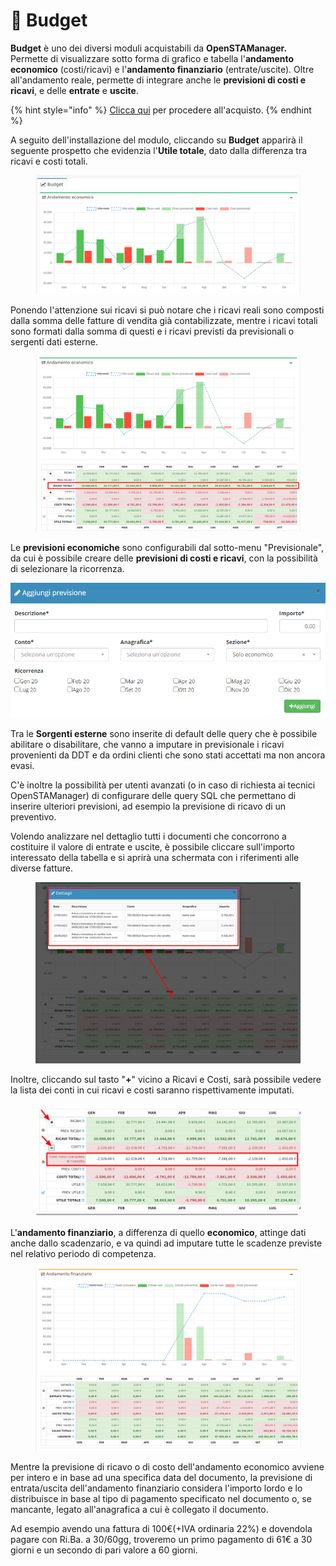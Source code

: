 # 📗 Budget

**Budget** è uno dei diversi moduli acquistabili da **OpenSTAManager.** Permette di visualizzare sotto forma di grafico e tabella l'**andamento economico** (costi/ricavi) e l'**andamento finanziario** (entrate/uscite). Oltre all'andamento reale, permette di integrare anche le **previsioni di costi e ricavi**, e delle **entrate** e **uscite**.

{% hint style="info" %}
[Clicca qui](https://shop.openstamanager.com/prodotto/budget/) per procedere all'acquisto.
{% endhint %}

A seguito dell'installazione del modulo, cliccando su **Budget** apparirà il seguente prospetto che evidenzia l'**Utile totale**, dato dalla differenza tra ricavi e costi totali.

<figure><img src="../.gitbook/assets/immagine (441).png" alt=""><figcaption></figcaption></figure>

Ponendo l'attenzione sui ricavi si può notare che i ricavi reali sono composti dalla somma delle fatture di vendita già contabilizzate, mentre i ricavi totali sono formati dalla somma di questi e i ricavi previsti da previsionali o sergenti dati esterne.

<figure><img src="../.gitbook/assets/immagine (159).png" alt=""><figcaption></figcaption></figure>

Le **previsioni economiche** sono configurabili dal sotto-menu "Previsionale", da cui è possibile creare delle **previsioni di costi e ricavi**, con la possibilità di selezionare la ricorrenza.

![](../.gitbook/assets/budg6.PNG)

Tra le **Sorgenti esterne** sono inserite di default delle query che è possibile abilitare o disabilitare, che vanno a imputare in previsionale i ricavi provenienti da DDT e da ordini clienti che sono stati accettati ma non ancora evasi.

C'è inoltre la possibilità per utenti avanzati (o in caso di richiesta ai tecnici OpenSTAManager) di configurare delle query SQL che permettano di inserire ulteriori previsioni, ad esempio la previsione di ricavo di un preventivo.

Volendo analizzare nel dettaglio tutti i documenti che concorrono a costituire il valore di entrate e uscite, è possibile cliccare sull'importo interessato della tabella e si aprirà una schermata con i riferimenti alle diverse fatture.

<figure><img src="../.gitbook/assets/immagine (437).png" alt=""><figcaption></figcaption></figure>

Inoltre, cliccando sul tasto "**+**" vicino a Ricavi e Costi, sarà possibile vedere la lista dei conti in cui ricavi e costi saranno rispettivamente imputati.

<figure><img src="../.gitbook/assets/immagine (153).png" alt=""><figcaption></figcaption></figure>

L'**andamento finanziario**, a differenza di quello **economico**, attinge dati anche dallo scadenzario, e va quindi ad imputare tutte le scadenze previste nel relativo periodo di competenza.

<figure><img src="../.gitbook/assets/immagine (443).png" alt=""><figcaption></figcaption></figure>

Mentre la previsione di ricavo o di costo dell'andamento economico avviene per intero e in base ad una specifica data del documento, la previsione di entrata/uscita dell'andamento finanziario considera l'importo lordo e lo distribuisce in base al tipo di pagamento specificato nel documento o, se mancante, legato all'anagrafica a cui è collegato il documento.

Ad esempio avendo una fattura di 100€(+IVA ordinaria 22%) e dovendola pagare con Ri.Ba. a 30/60gg, troveremo un primo pagamento di 61€ a 30 giorni e un secondo di pari valore a 60 giorni.
